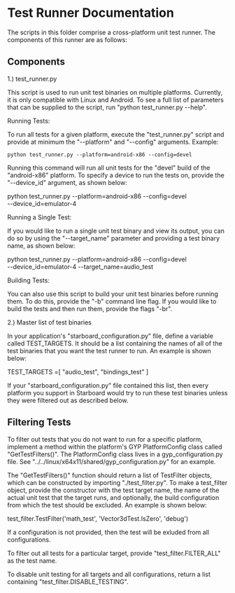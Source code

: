 # Test Runner Documentation

The scripts in this folder comprise a cross-platform unit test runner.  The
components of this runner are as follows:

## Components

1.) test_runner.py

This script is used to run unit test binaries on multiple platforms.  Currently,
it is only compatible with Linux and Android.  To see a full list of parameters
that can be supplied to the script, run "python test_runner.py --help".

Running Tests:

To run all tests for a given platform, execute the "test_runner.py" script and
provide at minimum the "--platform" and "--config" arguments.  Example:

	python test_runner.py --platform=android-x86 --config=devel

Running this command will run all unit tests for the "devel" build of
the "android-x86" platform.  To specify a device to run the tests
on, provide the "--device_id" argument, as shown below:

  python test_runner.py --platform=android-x86 --config=devel \
    --device_id=emulator-4

Running a Single Test:

If you would like to run a single unit test binary and view its output,
you can do so by using the "--target_name" parameter and providing a
test binary name, as shown below:

  python test_runner.py --platform=android-x86 --config=devel \
    --device_id=emulator-4 --target_name=audio_test

Building Tests:

You can also use this script to build your unit test binaries before running
them.  To do this, provide the "-b" command line flag.  If you would like to
build the tests and then run them, provide the flags "-br".

2.) Master list of test binaries

In your application's "starboard_configuration.py" file, define a variable
called TEST_TARGETS.  It should be a list containing the names of all of
the test binaries that you want the test runner to run. An example is shown
below:

  TEST_TARGETS =[
      "audio_test",
      "bindings_test"
  ]

If your "starboard_configuration.py" file contained this list, then
every platform you support in Starboard would try to run these test
binaries unless they were filtered out as described below.

## Filtering Tests

To filter out tests that you do not want to run for a specific platform,
implement a method within the platform's GYP PlatformConfig class called
"GetTestFilters()".  The PlatformConfig class lives in a
gyp_configuration.py file.  See "../../linux/x64x11/shared/gyp_configuration.py"
for an example.

The "GetTestFilters()" function should return a list of TestFilter objects,
which can be constructed by importing "./test_filter.py".  To make a
test_filter object, provide the constructor with the test target name, the name
of the actual unit test that the target runs, and optionally, the build
configuration from which the test should be excluded. An example is shown below:

  test_filter.TestFilter('math_test', 'Vector3dTest.IsZero', 'debug')

If a configuration is not provided, then the test will be exluded from all
configurations.

To filter out all tests for a particular target, provide
"test_filter.FILTER_ALL" as the test name.

To disable unit testing for all targets and all configurations, return a list
containing "test_filter.DISABLE_TESTING".